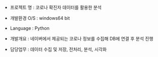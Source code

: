 - 프로젝트 명 : 코로나 확진자 데이터를 활용한 분석

- 개발환경 O/S : windows64 bit

- Language : Python

- 개발개요 : 네이버에서 제공되는 코로나 정보를 수집해 DB에 연결 후 분석 진행

- 담당업무 : 데이터 수집 및 저장, 전처리, 분석, 시각화
